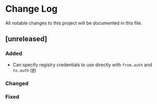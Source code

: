 # Change Log
All notable changes to this project will be documented in this file.
## [unreleased]

### Added

- Can specify registry credentials to use directly with `from.auth` and `to.auth` ([#]())

### Changed

### Fixed

